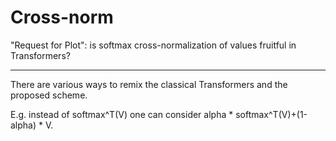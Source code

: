 # Cross-norm

"Request for Plot": is softmax cross-normalization of values fruitful in Transformers?

---

There are various ways to remix the classical Transformers and the proposed scheme.

E.g. instead of softmax^T(V) one can consider alpha * softmax^T(V)+(1-alpha) * V.
